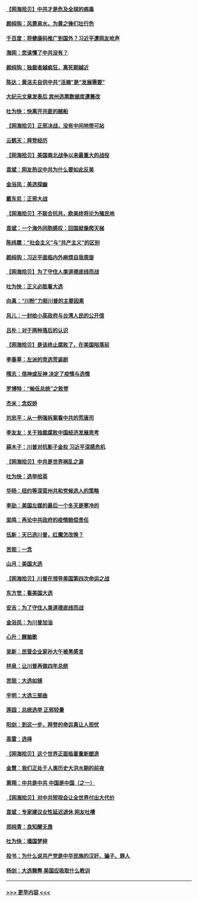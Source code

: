 #### [【网海拾贝】中共才是危及全球的病毒](../pages/nsc993/n12571204.md?t=11242251) 
#### [颜纯钩：风萧易水，为黄之锋们壮行色](../pages/nsc993/n12571487.md?t=11242251) 
#### [千百度：将健康码推广到国外？习近平遭网友呛声](../pages/nsc993/n12570808.md?t=11242251) 
#### [海网：您读懂了中共没有？](../pages/nsc993/n12570487.md?t=11242251) 
#### [颜纯钩：独裁者越疯狂，离死期越近](../pages/nsc993/n12569055.md?t=11242251) 
#### [陈达：黄洁夫自供中共“活摘”是“发展需要”](../pages/nsc993/n12568541.md?t=11242251) 
#### [大纪元文章发表后 宾州选票数据库遭篡改](../pages/nsc993/n12568105.md?t=11242251) 
#### [吐为快：快离开共匪的贼船](../pages/nsc993/n12568462.md?t=11242251) 
#### [【网海拾贝】正邪决战，没有中间地带可站](../pages/nsc993/n12568439.md?t=11242251) 
#### [云鹤天：拜登经历](../pages/nsc993/n12567294.md?t=11242251) 
#### [【网海拾贝】美国南北战争以来最重大的战役](../pages/nsc993/n12567247.md?t=11242251) 
#### [袁斌：网友热议中共为什么要如此反美](../pages/nsc993/n12567162.md?t=11242251) 
#### [金浴凤：美选探幽](../pages/nsc993/n12567147.md?t=11242251) 
#### [戴东尼：正邪大战](../pages/nsc993/n12567033.md?t=11242251) 
#### [【网海拾贝】不联合抗共，欧美终将沦为殖民地](../pages/nsc993/n12565068.md?t=11242251) 
#### [袁斌：一个海外同胞感叹：回国就像爬天梯](../pages/nsc993/n12564986.md?t=11242251) 
#### [陈纬霆：“社会主义”与“共产主义”的区别](../pages/nsc993/n12562417.md?t=11242251) 
#### [颜纯钩：习近平面临内外麻烦自我周旋](../pages/nsc993/n12563356.md?t=11242251) 
#### [【网海拾贝】为了守住人类道德底线而战](../pages/nsc993/n12562542.md?t=11242251) 
#### [吐为快：正义必胜看大选](../pages/nsc993/n12561967.md?t=11242251) 
#### [向真：“川粉”力挺川普的主要因素](../pages/nsc993/n12560774.md?t=11242251) 
#### [风儿：一封给小英政府与台湾人民的公开信](../pages/nsc993/n12560581.md?t=11242251) 
#### [吕朴：对于两种落后的认识](../pages/nsc993/n12560492.md?t=11242251) 
#### [【网海拾贝】是该终止腐败了，在美国陷落前](../pages/nsc993/n12559936.md?t=11242251) 
#### [李春草：左派的竞选荒诞剧](../pages/nsc993/n12558380.md?t=11242251) 
#### [隋志：信神或反神 决定了疫情与选情](../pages/nsc993/n12558255.md?t=11242251) 
#### [罗博特：“候任总统”之败登](../pages/nsc993/n12558189.md?t=11242251) 
#### [杰米：念奴娇](../pages/nsc993/n12558174.md?t=11242251) 
#### [刘忠平：从一例强拆案看中共的荒唐司](../pages/nsc993/n12558036.md?t=11242251) 
#### [李友友：关于独裁腐败中国经济发展思考](../pages/nsc993/n12558004.md?t=11242251) 
#### [薛木子：川普对抗影子金权 习近平深感危机](../pages/nsc993/n12557342.md?t=11242251) 
#### [【网海拾贝】中共是世界祸乱之源](../pages/nsc993/n12555353.md?t=11242251) 
#### [吐为快：选举拾英](../pages/nsc993/n12555041.md?t=11242251) 
#### [华旸：纽约等深蓝州共和党候选人的策略](../pages/nsc993/n12554309.md?t=11242251) 
#### [李劼：美国左媒的最后一个冬天是寒冷的](../pages/nsc993/n12552947.md?t=11242251) 
#### [梁鸣：再论中共政府的疫情赔偿责任](../pages/nsc993/n12553012.md?t=11242251) 
#### [伍新：天已选川普，红魔怎改换？](../pages/nsc993/n12552970.md?t=11242251) 
#### [苦胆：一念](../pages/nsc993/n12552957.md?t=11242251) 
#### [山月：美国大选](../pages/nsc993/n12552446.md?t=11242251) 
#### [【网海拾贝】川普在领导美国第四次命运之战](../pages/nsc993/n12551973.md?t=11242251) 
#### [东方觉：看美国大选](../pages/nsc993/n12551647.md?t=11242251) 
#### [安吉：为了守住人类道德底线而战](../pages/nsc993/n12551111.md?t=11242251) 
#### [金浴凤：为川普加油](../pages/nsc993/n12551085.md?t=11242251) 
#### [心升：醒脑歌](../pages/nsc993/n12550984.md?t=11242251) 
#### [吴新：民营企业家孙大午被黑感言](../pages/nsc993/n12550656.md?t=11242251) 
#### [林泉：让川普再做四年总统](../pages/nsc993/n12550640.md?t=11242251) 
#### [苦胆：大选如镜](../pages/nsc993/n12550630.md?t=11242251) 
#### [宇明：大选三部曲](../pages/nsc993/n12550603.md?t=11242251) 
#### [莲园：总统选举 正邪较量](../pages/nsc993/n12550594.md?t=11242251) 
#### [阳剑：到这一步，拜登的命运真让人担忧](../pages/nsc993/n12549093.md?t=11242251) 
#### [高雷：选择](../pages/nsc993/n12549087.md?t=11242251) 
#### [【网海拾贝】这个世界正面临着重新塑造](../pages/nsc993/n12548326.md?t=11242251) 
#### [金慧：我们正处于人类历史大洪水期的前夜](../pages/nsc993/n12547914.md?t=11242251) 
#### [黄翔：中共是中共 中国是中国（之一）](../pages/nsc993/n12547576.md?t=11242251) 
#### [【网海拾贝】对中共短视会让全世界付出大代价](../pages/nsc993/n12546043.md?t=11242251) 
#### [袁斌：专家建议女性延迟退休 网友吐槽](../pages/nsc993/n12545424.md?t=11242251) 
#### [郑纯青：良知醒无畏](../pages/nsc993/n12545394.md?t=11242251) 
#### [吐为快：墙国梦碎](../pages/nsc993/n12545309.md?t=11242251) 
#### [投书：为什么说共产党是中华民族的汉奸、骗子、罪人](../pages/nsc993/n12545089.md?t=11242251) 
#### [杨剑：大选舞弊 美国应吸取什么教训](../pages/nsc993/n12543937.md?t=11242251) 

----
#### [ >>> 更早内容 <<< ](../indexes/nsc993-earlier.md)
